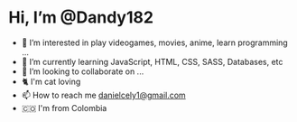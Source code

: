 # **Hi, I’m @Dandy182**
- 👀 I’m interested in play videogames, movies, anime, learn programming ...
- 🌱 I’m currently learning JavaScript, HTML, CSS, SASS, Databases, etc 
- 💞️ I’m looking to collaborate on ...
- :cat2: I'm cat loving
- 📫 How to reach me danielcely1@gmail.com
- :colombia:  I'm from Colombia
<!---
Dandy182/Dandy182 is a ✨ special ✨ repository because its `README.md` (this file) appears on your GitHub profile.
You can click the Preview link to take a look at your changes.
--->
